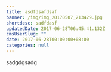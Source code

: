 ```yaml
---
title: asdfdsafdsaf
banner: /img/img_20170507_213429.jpg
shortdesc: sadfdasf
updatedDate: 2017-06-28T06:45:41.132Z
cmsUserSlug: ""
date: 2017-06-28T00:00:00+08:00
categories: null
---
```


sadgdgsadg